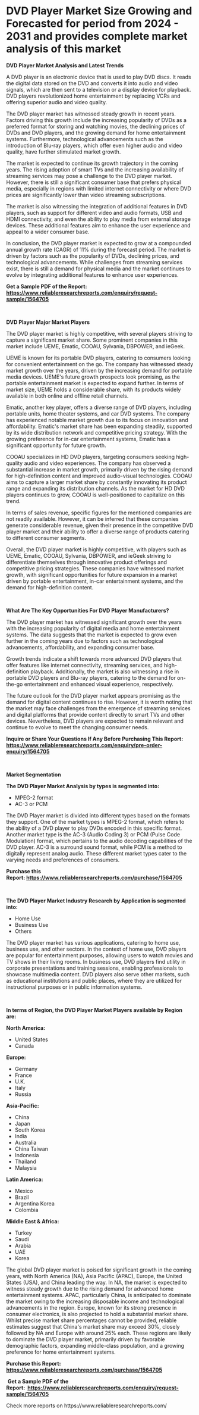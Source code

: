 <p><h1>DVD Player Market Size Growing and Forecasted for period from 2024 - 2031 and provides complete market analysis of this market</h1></p><p><strong>DVD Player Market Analysis and Latest Trends</strong></p>
<p><p>A DVD player is an electronic device that is used to play DVD discs. It reads the digital data stored on the DVD and converts it into audio and video signals, which are then sent to a television or a display device for playback. DVD players revolutionized home entertainment by replacing VCRs and offering superior audio and video quality.</p><p>The DVD player market has witnessed steady growth in recent years. Factors driving this growth include the increasing popularity of DVDs as a preferred format for storing and watching movies, the declining prices of DVDs and DVD players, and the growing demand for home entertainment systems. Furthermore, technological advancements such as the introduction of Blu-ray players, which offer even higher audio and video quality, have further stimulated market growth.</p><p>The market is expected to continue its growth trajectory in the coming years. The rising adoption of smart TVs and the increasing availability of streaming services may pose a challenge to the DVD player market. However, there is still a significant consumer base that prefers physical media, especially in regions with limited internet connectivity or where DVD prices are significantly lower than video streaming subscriptions.</p><p>The market is also witnessing the integration of additional features in DVD players, such as support for different video and audio formats, USB and HDMI connectivity, and even the ability to play media from external storage devices. These additional features aim to enhance the user experience and appeal to a wider consumer base.</p><p>In conclusion, the DVD player market is expected to grow at a compounded annual growth rate (CAGR) of 11% during the forecast period. The market is driven by factors such as the popularity of DVDs, declining prices, and technological advancements. While challenges from streaming services exist, there is still a demand for physical media and the market continues to evolve by integrating additional features to enhance user experiences.</p></p>
<p><strong>Get a Sample PDF of the Report:&nbsp; <a href="https://www.reliableresearchreports.com/enquiry/request-sample/1564705">https://www.reliableresearchreports.com/enquiry/request-sample/1564705</a></strong></p>
<p>&nbsp;</p>
<p><strong>DVD Player Major Market Players</strong></p>
<p><p>The DVD player market is highly competitive, with several players striving to capture a significant market share. Some prominent companies in this market include UEME, Ematic, COOAU, Sylvania, DBPOWER, and ieGeek.</p><p>UEME is known for its portable DVD players, catering to consumers looking for convenient entertainment on the go. The company has witnessed steady market growth over the years, driven by the increasing demand for portable media devices. UEME's future growth prospects look promising, as the portable entertainment market is expected to expand further. In terms of market size, UEME holds a considerable share, with its products widely available in both online and offline retail channels.</p><p>Ematic, another key player, offers a diverse range of DVD players, including portable units, home theater systems, and car DVD systems. The company has experienced notable market growth due to its focus on innovation and affordability. Ematic's market share has been expanding steadily, supported by its wide distribution network and competitive pricing strategy. With the growing preference for in-car entertainment systems, Ematic has a significant opportunity for future growth.</p><p>COOAU specializes in HD DVD players, targeting consumers seeking high-quality audio and video experiences. The company has observed a substantial increase in market growth, primarily driven by the rising demand for high-definition content and improved audio-visual technologies. COOAU aims to capture a larger market share by constantly innovating its product range and expanding its distribution channels. As the market for HD DVD players continues to grow, COOAU is well-positioned to capitalize on this trend.</p><p>In terms of sales revenue, specific figures for the mentioned companies are not readily available. However, it can be inferred that these companies generate considerable revenue, given their presence in the competitive DVD player market and their ability to offer a diverse range of products catering to different consumer segments.</p><p>Overall, the DVD player market is highly competitive, with players such as UEME, Ematic, COOAU, Sylvania, DBPOWER, and ieGeek striving to differentiate themselves through innovative product offerings and competitive pricing strategies. These companies have witnessed market growth, with significant opportunities for future expansion in a market driven by portable entertainment, in-car entertainment systems, and the demand for high-definition content.</p></p>
<p>&nbsp;</p>
<p><strong>What Are The Key Opportunities For DVD Player Manufacturers?</strong></p>
<p><p>The DVD player market has witnessed significant growth over the years with the increasing popularity of digital media and home entertainment systems. The data suggests that the market is expected to grow even further in the coming years due to factors such as technological advancements, affordability, and expanding consumer base.</p><p>Growth trends indicate a shift towards more advanced DVD players that offer features like internet connectivity, streaming services, and high-definition playback. Additionally, the market is also witnessing a rise in portable DVD players and Blu-ray players, catering to the demand for on-the-go entertainment and enhanced visual experience, respectively.</p><p>The future outlook for the DVD player market appears promising as the demand for digital content continues to rise. However, it is worth noting that the market may face challenges from the emergence of streaming services and digital platforms that provide content directly to smart TVs and other devices. Nevertheless, DVD players are expected to remain relevant and continue to evolve to meet the changing consumer needs.</p></p>
<p><strong>Inquire or Share Your Questions If Any Before Purchasing This Report: <a href="https://www.reliableresearchreports.com/enquiry/pre-order-enquiry/1564705">https://www.reliableresearchreports.com/enquiry/pre-order-enquiry/1564705</a></strong></p>
<p>&nbsp;</p>
<p><strong>Market Segmentation</strong></p>
<p><strong>The DVD Player Market Analysis by types is segmented into:</strong></p>
<p><ul><li>MPEG-2 format</li><li>AC-3 or PCM</li></ul></p>
<p><p>The DVD Player market is divided into different types based on the formats they support. One of the market types is MPEG-2 format, which refers to the ability of a DVD player to play DVDs encoded in this specific format. Another market type is the AC-3 (Audio Coding 3) or PCM (Pulse Code Modulation) format, which pertains to the audio decoding capabilities of the DVD player. AC-3 is a surround sound format, while PCM is a method to digitally represent analog audio. These different market types cater to the varying needs and preferences of consumers.</p></p>
<p><strong>Purchase this Report:&nbsp;<a href="https://www.reliableresearchreports.com/purchase/1564705">https://www.reliableresearchreports.com/purchase/1564705</a></strong></p>
<p>&nbsp;</p>
<p><strong>The DVD Player Market Industry Research by Application is segmented into:</strong></p>
<p><ul><li>Home Use</li><li>Business Use</li><li>Others</li></ul></p>
<p><p>The DVD player market has various applications, catering to home use, business use, and other sectors. In the context of home use, DVD players are popular for entertainment purposes, allowing users to watch movies and TV shows in their living rooms. In business use, DVD players find utility in corporate presentations and training sessions, enabling professionals to showcase multimedia content. DVD players also serve other markets, such as educational institutions and public places, where they are utilized for instructional purposes or in public information systems.</p></p>
<p>&nbsp;</p>
<p><strong>In terms of Region, the DVD Player Market Players available by Region are:</strong></p>
<p>
    <p> <strong> North America: </strong>
        <ul>
            <li>United States</li>
            <li>Canada</li>
        </ul>
        </p> 
    <p> <strong> Europe: </strong>
        <ul>
            <li>Germany</li>
            <li>France</li>
            <li>U.K.</li>
            <li>Italy</li>
            <li>Russia</li>
        </ul>
        </p> 
    <p> <strong> Asia-Pacific: </strong>
        <ul>
            <li>China</li>
            <li>Japan</li>
            <li>South Korea</li>
            <li>India</li>
            <li>Australia</li>
            <li>China Taiwan</li>
            <li>Indonesia</li>
            <li>Thailand</li>
            <li>Malaysia</li>
        </ul>
        </p> 
    <p> <strong> Latin America: </strong>
        <ul>
            <li>Mexico</li>
            <li>Brazil</li>
            <li>Argentina Korea</li>
            <li>Colombia</li>
        </ul>
        </p> 
    <p> <strong> Middle East & Africa: </strong>
        <ul>
            <li>Turkey</li>
            <li>Saudi</li>
            <li>Arabia</li>
            <li>UAE</li>
            <li>Korea</li>
        </ul>
    </p>
    </p>
<p><p>The global DVD player market is poised for significant growth in the coming years, with North America (NA), Asia Pacific (APAC), Europe, the United States (USA), and China leading the way. In NA, the market is expected to witness steady growth due to the rising demand for advanced home entertainment systems. APAC, particularly China, is anticipated to dominate the market owing to the increasing disposable income and technological advancements in the region. Europe, known for its strong presence in consumer electronics, is also projected to hold a substantial market share. Whilst precise market share percentages cannot be provided, reliable estimates suggest that China's market share may exceed 30%, closely followed by NA and Europe with around 25% each. These regions are likely to dominate the DVD player market, primarily driven by favorable demographic factors, expanding middle-class population, and a growing preference for home entertainment systems.</p></p>
<p><strong>Purchase this Report: <a href="https://www.reliableresearchreports.com/purchase/1564705">https://www.reliableresearchreports.com/purchase/1564705</a></strong></p>
<p>&nbsp;<strong>Get a Sample PDF of the Report:&nbsp;&nbsp;<a href="https://www.reliableresearchreports.com/enquiry/request-sample/1564705">https://www.reliableresearchreports.com/enquiry/request-sample/1564705</a></strong></p>
<p><strong></strong></p>
<p>Check more reports on https://www.reliableresearchreports.com/</p>